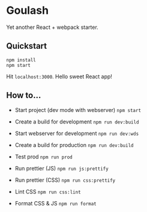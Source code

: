 # Goulash

Yet another React + webpack starter.

## Quickstart

```
npm install
npm start
```

Hit `localhost:3000`. Hello sweet React app!

## How to...

* Start project (dev mode with webserver)
`npm start`

* Create a build for development
`npm run dev:build`

* Start webserver for development
`npm run dev:wds`

* Create a build for production
`npm run dev:build`

* Test prod
`npm run prod`

* Run prettier (JS)
`npm run js:prettify`

* Run prettier (CSS)
`npm run css:prettify`

* Lint CSS
`npm run css:lint`

* Format CSS & JS
`npm run format`
